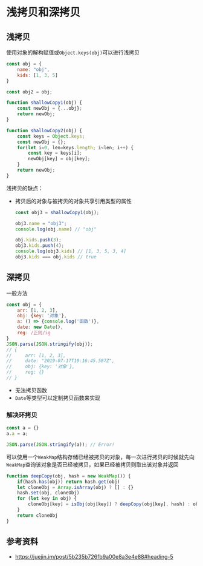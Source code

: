 # 浅拷贝和深拷贝

## 浅拷贝

使用对象的解构赋值或`Object.keys(obj)`可以进行浅拷贝

```javascript
const obj = {
    name: "obj",
    kids: [1, 3, 5]
}

const obj2 = obj;

function shallowCopy1(obj) {
    const newObj = {...obj};
    return newObj;
}

function shallowCopy2(obj) {
	const keys = Object.keys;
    const newObj = {};
    for(let i=0, len=keys.length; i<len; i++) {
        const key = keys[i];
        newObj[key] = obj[key];
    }
    return newObj;
}
```

浅拷贝的缺点：

* 拷贝后的对象与被拷贝的对象共享引用类型的属性

  ```javascript
  const obj3 = shallowCopy1(obj);
  
  obj3.name = "obj3";
  console.log(obj.name) // "obj"
  
  obj.kids.push(3);
  obj3.kids.push(4);
  console.log(obj3.kids) // [1, 3, 5, 3, 4]
  obj3.kids === obj.kids // true
  ```

## 深拷贝

一般方法

```javascript
const obj = {
    arr: [1, 2, 3],
    obj: {key: '对象'},
    a: () => {console.log('函数')},
    date: new Date(),
    reg: /正则/ig
}
JSON.parse(JSON.stringify(obj));
// {
//     arr: [1, 2, 3],
//     date: "2019-07-17T10:16:45.587Z",
//     obj: {key: '对象'},
//     reg: {}
// }
```

* 无法拷贝函数
* `Date`等类型可以定制拷贝函数来实现

### 解决环拷贝

```javascript
const a = {}
a.a = a;

JSON.parse(JSON.stringify(a)); // Error!
```

可以使用一个`WeakMap`结构存储已经被拷贝的对象，每一次进行拷贝的时候就先向`WeakMap`查询该对象是否已经被拷贝，如果已经被拷贝则取出该对象并返回

```javascript
function deepCopy(obj, hash = new WeakMap()) {
    if(hash.has(obj)) return hash.get(obj)
    let cloneObj = Array.isArray(obj) ? [] : {}
    hash.set(obj, cloneObj)
    for (let key in obj) {
        cloneObj[key] = isObj(obj[key]) ? deepCopy(obj[key], hash) : obj[key];
    }
    return cloneObj
}
```

## 参考资料

* https://juejin.im/post/5b235b726fb9a00e8a3e4e88#heading-5

